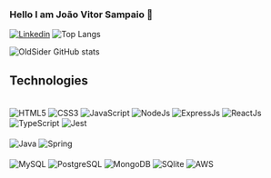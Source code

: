 ### Hello I am João Vitor Sampaio 👋

[![Linkedin](https://img.shields.io/badge/LinkedIn-0077B5?style=for-the-badge&logo=linkedin&logoColor=white)](https://linkedin.com/in/joaovitorsampaio2022
)
![Top Langs](https://github-readme-stats.vercel.app/api/top-langs/?username=anuraghazra&hide_progress=true)

  ![OldSider GitHub stats](https://github-readme-stats.vercel.app/api?username=OldSider&show_icons=true&theme=synthwave)


## Technologies

<div style="display: inline_block">
<br/>
  <img alt="HTML5" src="https://img.shields.io/badge/HTML5-E34F26?style=for-the-badge&logo=html5&logoColor=white" align="center" />
  <img alt="CSS3" src="https://img.shields.io/badge/CSS3-1572B6?style=for-the-badge&logo=css3&logoColor=white" align="center" />
  <img alt="JavaScript" src="https://img.shields.io/badge/JavaScript-323330?style=for-the-badge&logo=javascript&logoColor=F7DF1E" align="center" />
  <img alt="NodeJs" src="https://img.shields.io/badge/Node.js-43853D?style=for-the-badge&logo=node.js&logoColor=white" align="center" />
  <img alt="ExpressJs" src="https://img.shields.io/badge/Express.js-404D59?style=for-the-badge" align="center" />
  <img alt="ReactJs" src="https://img.shields.io/badge/React-20232A?style=for-the-badge&logo=react&logoColor=61DAFB" align="center" />
  <img alt="TypeScript" src="https://img.shields.io/badge/TypeScript-007ACC?style=for-the-badge&logo=typescript&logoColor=white" align="center" />
  <img alt="Jest" src="https://img.shields.io/badge/Jest-323330?style=for-the-badge&logo=Jest&logoColor=white" align="center" />
</div>
<div  style="display: inline_block">
  <br/>
  <img alt="Java" src="https://img.shields.io/badge/Java-ED8B00?style=for-the-badge&logo=openjdk&logoColor=white" align="center" />
  <img alt="Spring" src="https://img.shields.io/badge/Spring-6DB33F?style=for-the-badge&logo=spring&logoColor=white" align="center" />
  <img alt="" src="" align="center" />
</div>
<div  style="display: inline_block">
  <br/>
  <img alt="MySQL" src="https://img.shields.io/badge/MySQL-00000F?style=for-the-badge&logo=mysql&logoColor=white" align="center" />
  <img alt="PostgreSQL" src="https://img.shields.io/badge/PostgreSQL-316192?style=for-the-badge&logo=postgresql&logoColor=white" align="center" />
  <img alt="MongoDB" src="https://img.shields.io/badge/MongoDB-4EA94B?style=for-the-badge&logo=mongodb&logoColor=white" align="center" />
  <img alt="SQlite" src="https://img.shields.io/badge/SQLite-07405E?style=for-the-badge&logo=sqlite&logoColor=white" align="center" />
  <img alt="AWS" src="https://img.shields.io/badge/Amazon_AWS-232F3E?style=for-the-badge&logo=amazon-aws&logoColor=white" align="center" />
</div>


